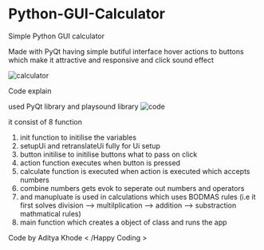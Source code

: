 # Python-GUI-Calculator

Simple Python GUI calculator

Made with PyQt having simple butiful interface hover actions to buttons which make it attractive and responsive and click sound effect

![calculator](https://github.com/adityakhode/Python-GUI-Calculator/assets/113977001/411c34b4-8bc6-4a68-98a1-7e65bcba8b8a)

Code explain 

used PyQt library and playsound library
![code](https://github.com/adityakhode/Python-GUI-Calculator/assets/113977001/11e21ea6-6a22-43e2-bb6b-cc4022080767)

it consist of 8 function 

1) init function to initilise the variables
2) setupUi and retranslateUi fully for Ui setup
3) button initilise to initilise buttons what to pass on click
4) action function executes when button is pressed
5) calculate function is executed when action is executed which accepts numbers
6) combine numbers gets evok to seperate out numbers and operators
7) and manupluate is used in calculations which uses BODMAS rules (i.e it first solves division --> multilplication --> addition --> substraction mathmatical rules)
8) main function which creates a object of class and runs the app

Code by Aditya Khode
< /Happy Coding >
